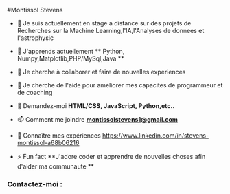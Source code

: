#Montissol Stevens

- 🔭 Je suis actuellement en stage a distance sur des projets de Recherches sur la Machine Learning,l'IA,l'Analyses de donnees et l'astrophysic
- 🌱 J'apprends actuellement ** Python, Numpy,Matplotlib,PHP/MySql,Java **

- 👯 Je cherche à collaborer et faire de nouvelles experiences

- 🤝 Je cherche de l'aide pour ameliorer mes capacites de programmeur et de coaching

- 💬 Demandez-moi **HTML/CSS, JavaScript, Python,etc..**

- 📫 Comment me joindre **montissolstevens1@gmail.com**

- 📄 Connaître mes expériences [ https://www.linkedin.com/in/stevens-montissol-a68b06216 ](https://www.linkedin.com/in/stevens-montissol-a68b06216)

- ⚡ Fun fact **J'adore coder et apprendre de nouvelles choses afin d'aider ma communaute **

<h3 align="left">Contactez-moi :</h3>
<p align="left">

